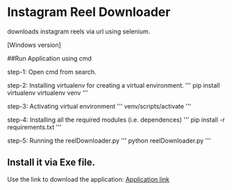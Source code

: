 # Instagram Reel Downloader
downloads instagram reels via url using selenium.

[Windows version]

##Run Application using cmd

step-1: Open cmd from search. 

step-2: Installing virtualenv for creating a virtual environment.
'''
pip install virtualenv
virtualenv venv
'''

step-3: Activating virtual environment
'''
venv/scripts/activate
'''

step-4: Installing all the required modules (i.e. dependences)
'''
pip install -r requirements.txt
'''

step-5: Running the reelDownloader.py
'''
python reelDownloader.py
'''


## Install it via Exe file.
Use the link to download the application: [Application link](https://drive.google.com/file/d/1yJ3TYblkojv9JUpk2JIEhkeEgl0-wYkv/view?usp=sharing)
